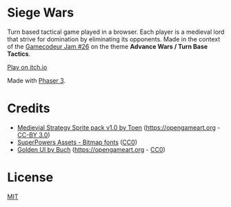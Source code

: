 # Siege Wars

Turn based tactical game played in a browser. Each player is a medieval lord that strive for domination by eliminating its opponents. Made in the context of the [Gamecodeur Jam #26](https://itch.io/jam/gamecodeur-gamejam-26) on the theme **Advance Wars / Turn Base Tactics**.

[Play on itch.io](https://raaaahman.itch.io/siege-wars)

Made with [Phaser 3](https://www.phaser.io/phaser3).

# Credits

- [Medievial Strategy Sprite pack v1.0 by Toen](https://opengameart.org/content/toens-medieval-strategy-sprite-pack-v10-16x16) (https://opengameart.org - [CC-BY 3.0](https://creativecommons.org/licenses/by/3.0/))
- [SuperPowers Assets - Bitmap fonts](https://opengameart.org/content/superpowers-assets-bitmap-fonts) ([CC0](http://creativecommons.org/publicdomain/zero/1.0/))
- [Golden UI by Buch](https://opengameart.org/content/golden-ui) (https://opengameart.org - [CC0](https://creativecommons.org/publicdomain/zero/1.0/))

# License

[MIT](http://www.opensource.org/licenses/mit-license.php)
